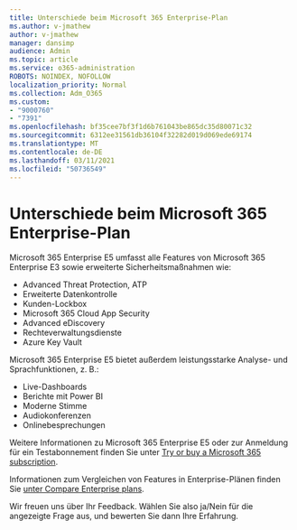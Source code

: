 ```yaml
---
title: Unterschiede beim Microsoft 365 Enterprise-Plan
ms.author: v-jmathew
author: v-jmathew
manager: dansimp
audience: Admin
ms.topic: article
ms.service: o365-administration
ROBOTS: NOINDEX, NOFOLLOW
localization_priority: Normal
ms.collection: Adm_O365
ms.custom:
- "9000760"
- "7391"
ms.openlocfilehash: bf35cee7bf3f1d6b761043be865dc35d80071c32
ms.sourcegitcommit: 6312ee31561db36104f32282d019d069ede69174
ms.translationtype: MT
ms.contentlocale: de-DE
ms.lasthandoff: 03/11/2021
ms.locfileid: "50736549"
---
```

# <a name="microsoft-365-enterprise-plan-differences"></a>Unterschiede beim Microsoft 365 Enterprise-Plan

Microsoft 365 Enterprise E5 umfasst alle Features von Microsoft 365 Enterprise E3 sowie erweiterte Sicherheitsmaßnahmen wie:

- Advanced Threat Protection, ATP
- Erweiterte Datenkontrolle
- Kunden-Lockbox
- Microsoft 365 Cloud App Security
- Advanced eDiscovery
- Rechteverwaltungsdienste
- Azure Key Vault

Microsoft 365 Enterprise E5 bietet außerdem leistungsstarke Analyse- und Sprachfunktionen, z. B.:

- Live-Dashboards
- Berichte mit Power BI
- Moderne Stimme
- Audiokonferenzen
- Onlinebesprechungen

Weitere Informationen zu Microsoft 365 Enterprise E5 oder zur Anmeldung für ein Testabonnement finden Sie unter [Try or buy a Microsoft 365 subscription](https://go.microsoft.com/fwlink/?linkid=2099673).

Informationen zum Vergleichen von Features in Enterprise-Plänen finden Sie [unter Compare Enterprise plans](https://go.microsoft.com/fwlink/?linkid=2097200).

Wir freuen uns über Ihr Feedback. Wählen Sie also ja/Nein für die angezeigte Frage aus, und bewerten Sie dann Ihre Erfahrung.
